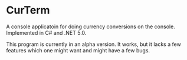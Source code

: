 # CurTerm

A console applicatoin for doing currency conversions on the console. Implemented in C# and .NET 5.0.

This program is currently in an alpha version. It works, but it lacks a few features which one might want and might have a few bugs.
